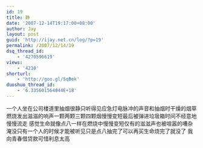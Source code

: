 ```yaml
---
id: 19
title: 静
date: '2007-12-14T19:17:00+08:00'
author: Jay
layout: post
guid: 'http://ijay.net.cn/log/?p=19'
permalink: /2007/12/14/19
dsq_thread_id:
    - '4270596619'
views:
    - '4210'
shorturl:
    - 'http://goo.gl/SqBek'
duoshuo_thread_id:
    - '6.335601564044E+18'
---
```


一个人坐在公司楼道里抽烟很静只听得见应急灯电脉冲的声音和抽烟时干燥的烟草燃烧发出滋滋的响声一颗两颗三颗四颗烟慢慢变短最后被弹进垃圾箱时间不经意地慢慢流走
感觉生命就像点八一样在燃烧中慢慢变短仅有的滋滋声也被喧嚣的嘈杂淹没只有一个人的时候才能被听见只是点八抽完了可以再买生命烧完了就没了
我向青春借贷款可惜利息太高